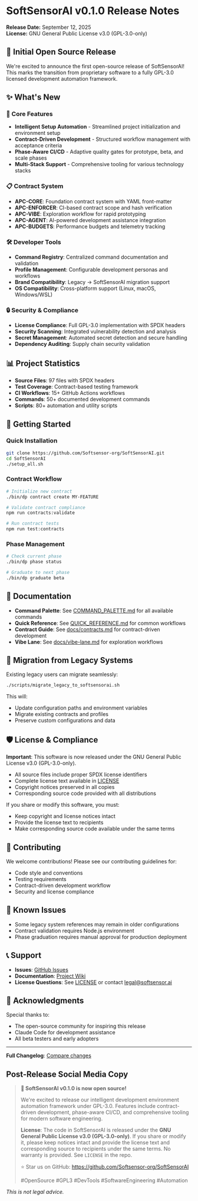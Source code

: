 # SoftSensorAI v0.1.0 Release Notes

**Release Date:** September 12, 2025  
**License:** GNU General Public License v3.0 (GPL-3.0-only)

## 🎉 Initial Open Source Release

We're excited to announce the first open-source release of SoftSensorAI! This marks the transition from proprietary software to a fully GPL-3.0 licensed development automation framework.

## ✨ What's New

### 🔧 Core Features
- **Intelligent Setup Automation** - Streamlined project initialization and environment setup
- **Contract-Driven Development** - Structured workflow management with acceptance criteria
- **Phase-Aware CI/CD** - Adaptive quality gates for prototype, beta, and scale phases
- **Multi-Stack Support** - Comprehensive tooling for various technology stacks

### 📋 Contract System
- **APC-CORE**: Foundation contract system with YAML front-matter
- **APC-ENFORCER**: CI-based contract scope and hash verification
- **APC-VIBE**: Exploration workflow for rapid prototyping
- **APC-AGENT**: AI-powered development assistance integration
- **APC-BUDGETS**: Performance budgets and telemetry tracking

### 🛠 Developer Tools
- **Command Registry**: Centralized command documentation and validation
- **Profile Management**: Configurable development personas and workflows
- **Brand Compatibility**: Legacy → SoftSensorAI migration support
- **OS Compatibility**: Cross-platform support (Linux, macOS, Windows/WSL)

### 🔒 Security & Compliance
- **License Compliance**: Full GPL-3.0 implementation with SPDX headers
- **Security Scanning**: Integrated vulnerability detection and analysis
- **Secret Management**: Automated secret detection and secure handling
- **Dependency Auditing**: Supply chain security validation

## 📊 Project Statistics

- **Source Files**: 97 files with SPDX headers
- **Test Coverage**: Contract-based testing framework
- **CI Workflows**: 15+ GitHub Actions workflows
- **Commands**: 50+ documented development commands
- **Scripts**: 80+ automation and utility scripts

## 🚀 Getting Started

### Quick Installation
```bash
git clone https://github.com/Softsensor-org/SoftSensorAI.git
cd SoftSensorAI
./setup_all.sh
```

### Contract Workflow
```bash
# Initialize new contract
./bin/dp contract create MY-FEATURE

# Validate contract compliance  
npm run contracts:validate

# Run contract tests
npm run test:contracts
```

### Phase Management
```bash
# Check current phase
./bin/dp phase status

# Graduate to next phase
./bin/dp graduate beta
```

## 📖 Documentation

- **Command Palette**: See [COMMAND_PALETTE.md](COMMAND_PALETTE.md) for all available commands
- **Quick Reference**: See [QUICK_REFERENCE.md](QUICK_REFERENCE.md) for common workflows
- **Contract Guide**: See [docs/contracts.md](docs/contracts.md) for contract-driven development
- **Vibe Lane**: See [docs/vibe-lane.md](docs/vibe-lane.md) for exploration workflows

## 🔄 Migration from Legacy Systems

Existing legacy users can migrate seamlessly:

```bash
./scripts/migrate_legacy_to_softsensorai.sh
```

This will:
- Update configuration paths and environment variables
- Migrate existing contracts and profiles
- Preserve custom configurations and data

## 🛡️ License & Compliance

**Important**: This software is now released under the GNU General Public License v3.0 (GPL-3.0-only).

- All source files include proper SPDX license identifiers
- Complete license text available in [LICENSE](LICENSE)
- Copyright notices preserved in all copies
- Corresponding source code provided with all distributions

If you share or modify this software, you must:
- Keep copyright and license notices intact
- Provide the license text to recipients
- Make corresponding source code available under the same terms

## 🤝 Contributing

We welcome contributions! Please see our contributing guidelines for:
- Code style and conventions
- Testing requirements
- Contract-driven development workflow
- Security and license compliance

## 🐛 Known Issues

- Some legacy system references may remain in older configurations
- Contract validation requires Node.js environment
- Phase graduation requires manual approval for production deployment

## 📞 Support

- **Issues**: [GitHub Issues](https://github.com/Softsensor-org/SoftSensorAI/issues)
- **Documentation**: [Project Wiki](https://github.com/Softsensor-org/SoftSensorAI/wiki)
- **License Questions**: See [LICENSE](LICENSE) or contact legal@softsensor.ai

## 🙏 Acknowledgments

Special thanks to:
- The open-source community for inspiring this release
- Claude Code for development assistance
- All beta testers and early adopters

---

**Full Changelog**: [Compare changes](https://github.com/Softsensor-org/SoftSensorAI/commits/v0.1.0)

## Post-Release Social Media Copy

> **🎉 SoftSensorAI v0.1.0 is now open source!**
> 
> We're excited to release our intelligent development environment automation framework under GPL-3.0. Features include contract-driven development, phase-aware CI/CD, and comprehensive tooling for modern software engineering.
> 
> **License**: The code in SoftSensorAI is released under the **GNU General Public License v3.0 (GPL-3.0-only)**. If you share or modify it, please keep notices intact and provide the license text and corresponding source to recipients under the same terms. No warranty is provided. See `LICENSE` in the repo.
> 
> ⭐ Star us on GitHub: https://github.com/Softsensor-org/SoftSensorAI
> 
> #OpenSource #GPL3 #DevTools #SoftwareEngineering #Automation

*This is not legal advice.*
